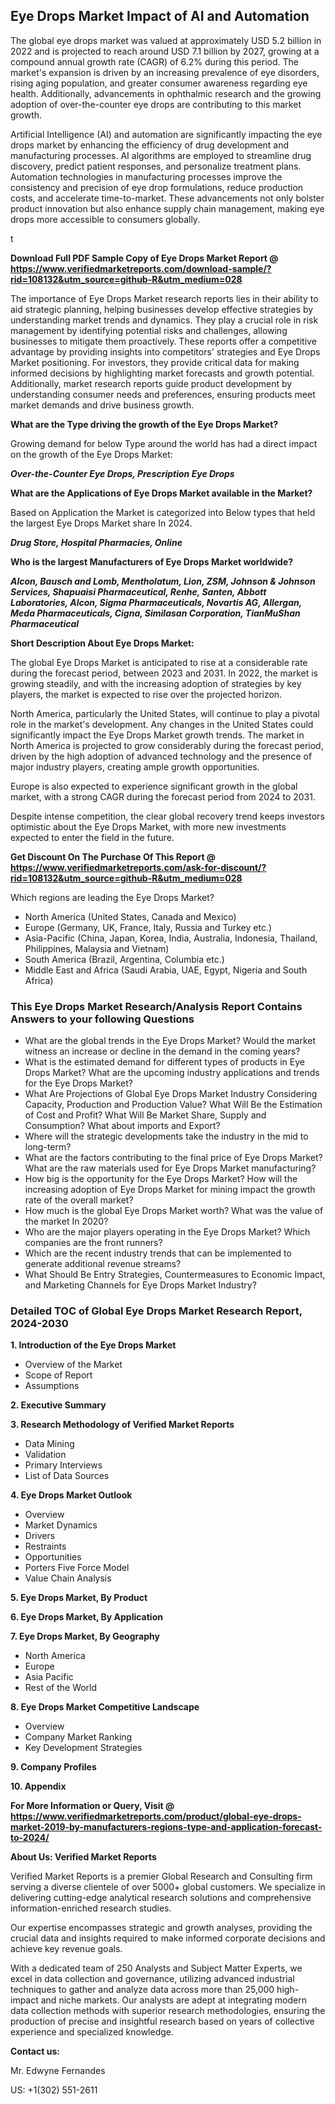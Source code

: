 <h2>Eye Drops Market Impact of AI and Automation</h2><p>The global eye drops market was valued at approximately USD 5.2 billion in 2022 and is projected to reach around USD 7.1 billion by 2027, growing at a compound annual growth rate (CAGR) of 6.2% during this period. The market's expansion is driven by an increasing prevalence of eye disorders, rising aging population, and greater consumer awareness regarding eye health. Additionally, advancements in ophthalmic research and the growing adoption of over-the-counter eye drops are contributing to this market growth.</p><p>Artificial Intelligence (AI) and automation are significantly impacting the eye drops market by enhancing the efficiency of drug development and manufacturing processes. AI algorithms are employed to streamline drug discovery, predict patient responses, and personalize treatment plans. Automation technologies in manufacturing processes improve the consistency and precision of eye drop formulations, reduce production costs, and accelerate time-to-market. These advancements not only bolster product innovation but also enhance supply chain management, making eye drops more accessible to consumers globally.</p>t</p><p id="" class=""><strong>Download Full PDF Sample Copy of Eye Drops Market Report @ <a href="https://www.verifiedmarketreports.com/download-sample/?rid=108132&utm_source=github-R&utm_medium=028" target="_blank">https://www.verifiedmarketreports.com/download-sample/?rid=108132&utm_source=github-R&utm_medium=028</a></strong></p><p>The importance of&nbsp;Eye Drops Market research reports lies in their ability to aid strategic planning, helping businesses develop effective strategies by understanding market trends and dynamics. They play a crucial role in risk management by identifying potential risks and challenges, allowing businesses to mitigate them proactively. These reports offer a competitive advantage by providing insights into competitors' strategies and Eye Drops Market positioning. For investors, they provide critical data for making informed decisions by highlighting market forecasts and growth potential. Additionally, market research reports guide product development by understanding consumer needs and preferences, ensuring products meet market demands and drive business growth.</p><p><strong>What are the&nbsp;Type driving the growth of the Eye Drops Market?</strong></p><p id="" class="">Growing demand for below Type around the world has had a direct impact on the growth of the Eye Drops Market:</p><em><strong>Over-the-Counter Eye Drops, Prescription Eye Drops</strong></em></p><strong>What are the&nbsp;Applications&nbsp;of Eye Drops Market available in the Market?</strong></p><p id="" class="">Based on Application the Market is categorized into Below types that held the largest Eye Drops Market share In 2024.</p><em><strong>Drug Store, Hospital Pharmacies, Online</strong></em></p><strong>Who is the largest Manufacturers of Eye Drops Market worldwide?</strong></p><p><em><strong>Alcon, Bausch and Lomb, Mentholatum, Lion, ZSM, Johnson & Johnson Services, Shapuaisi Pharmaceutical, Renhe, Santen, Abbott Laboratories, Alcon, Sigma Pharmaceuticals, Novartis AG, Allergan, Meda Pharmaceuticals, Cigna, Similasan Corporation, TianMuShan Pharmaceutical</strong></em></p><p id="" class=""><strong>Short Description About Eye Drops Market:</strong></p><p>The global Eye Drops Market is anticipated to rise at a considerable rate during the forecast period, between 2023 and 2031. In 2022, the market is growing steadily, and with the increasing adoption of strategies by key players, the market is expected to rise over the projected horizon.</p><p>North America, particularly the United States, will continue to play a pivotal role in the market's development. Any changes in the United States could significantly impact the Eye Drops Market growth trends. The market in North America is projected to grow considerably during the forecast period, driven by the high adoption of advanced technology and the presence of major industry players, creating ample growth opportunities.</p><p>Europe is also expected to experience significant growth in the global market, with a strong CAGR during the forecast period from 2024 to 2031.</p><p>Despite intense competition, the clear global recovery trend keeps investors optimistic about the Eye Drops Market, with more new investments expected to enter the field in the future.</p><p id="" class=""><strong>Get Discount On The Purchase Of This Report @ <a href="https://www.verifiedmarketreports.com/ask-for-discount/?rid=108132&utm_source=github-R&utm_medium=028" target="_blank">https://www.verifiedmarketreports.com/ask-for-discount/?rid=108132&utm_source=github-R&utm_medium=028</a></strong></p>Which regions are leading the Eye Drops Market?</p><ul><li>North America (United States, Canada and Mexico)</li><li>Europe (Germany, UK, France, Italy, Russia and Turkey etc.)</li><li>Asia-Pacific (China, Japan, Korea, India, Australia, Indonesia, Thailand, Philippines, Malaysia and Vietnam)</li><li>South America (Brazil, Argentina, Columbia etc.)</li><li>Middle East and Africa (Saudi Arabia, UAE, Egypt, Nigeria and South Africa)</li></ul><h3 id="" class="">This Eye Drops Market Research/Analysis Report Contains Answers to your following Questions</h3><ul><li>What are the global trends in the Eye Drops Market? Would the market witness an increase or decline in the demand in the coming years?</li><li>What is the estimated demand for different types of products in Eye Drops Market? What are the upcoming industry applications and trends for the Eye Drops Market?</li><li>What Are Projections of Global Eye Drops Market Industry Considering Capacity, Production and Production Value? What Will Be the Estimation of Cost and Profit? What Will Be Market Share, Supply and Consumption? What about imports and Export?</li><li>Where will the strategic developments take the industry in the mid to long-term?</li><li>What are the factors contributing to the final price of Eye Drops Market? What are the raw materials used for Eye Drops Market manufacturing?</li><li>How big is the opportunity for the Eye Drops Market? How will the increasing adoption of Eye Drops Market for mining impact the growth rate of the overall market?</li><li>How much is the global Eye Drops Market worth? What was the value of the market In 2020?</li><li>Who are the major players operating in the Eye Drops Market? Which companies are the front runners?</li><li>Which are the recent industry trends that can be implemented to generate additional revenue streams?</li><li>What Should Be Entry Strategies, Countermeasures to Economic Impact, and Marketing Channels for Eye Drops Market Industry?</li></ul><h3 id="" class="">Detailed TOC of Global Eye Drops Market Research Report, 2024-2030</h3><p id="" class=""><strong>1. Introduction of the Eye Drops Market</strong></p><ul><li>Overview of the Market</li><li>Scope of Report</li><li>Assumptions</li></ul><p id="" class=""><strong>2. Executive Summary</strong></p><p id="" class=""><strong>3. Research Methodology of Verified Market Reports</strong></p><ul><li>Data Mining</li><li>Validation</li><li>Primary Interviews</li><li>List of Data Sources</li></ul><p id="" class=""><strong>4. Eye Drops Market Outlook</strong></p><ul><li>Overview</li><li>Market Dynamics</li><li>Drivers</li><li>Restraints</li><li>Opportunities</li><li>Porters Five Force Model</li><li>Value Chain Analysis</li></ul><p id="" class=""><strong>5. Eye Drops Market, By Product</strong></p><p id="" class=""><strong>6. Eye Drops Market, By Application</strong></p><p id="" class=""><strong>7. Eye Drops Market, By Geography</strong></p><ul><li>North America</li><li>Europe</li><li>Asia Pacific</li><li>Rest of the World</li></ul><p id="" class=""><strong>8. Eye Drops Market Competitive Landscape</strong></p><ul><li>Overview</li><li>Company Market Ranking</li><li>Key Development Strategies</li></ul><p id="" class=""><strong>9. Company Profiles</strong></p><p id="" class=""><strong>10. Appendix</strong></p><p id="" class=""><strong>For More Information or Query, Visit @ <a href="https://www.verifiedmarketreports.com/product/global-eye-drops-market-2019-by-manufacturers-regions-type-and-application-forecast-to-2024/" target="_blank">https://www.verifiedmarketreports.com/product/global-eye-drops-market-2019-by-manufacturers-regions-type-and-application-forecast-to-2024/</a></strong></p><p id="" class=""><strong>About Us: Verified Market Reports</strong></p><p id="" class="">Verified Market Reports is a premier Global Research and Consulting firm serving a diverse clientele of over 5000+ global customers. We specialize in delivering cutting-edge analytical research solutions and comprehensive information-enriched research studies.</p><p id="" class="">Our expertise encompasses strategic and growth analyses, providing the crucial data and insights required to make informed corporate decisions and achieve key revenue goals.</p><p id="" class="">With a dedicated team of 250 Analysts and Subject Matter Experts, we excel in data collection and governance, utilizing advanced industrial techniques to gather and analyze data across more than 25,000 high-impact and niche markets. Our analysts are adept at integrating modern data collection methods with superior research methodologies, ensuring the production of precise and insightful research based on years of collective experience and specialized knowledge.</p><p id="" class=""><strong>Contact us:</strong></p><p id="" class="">Mr. Edwyne Fernandes</p><p id="" class="">US: +1(302) 551-2611</p>